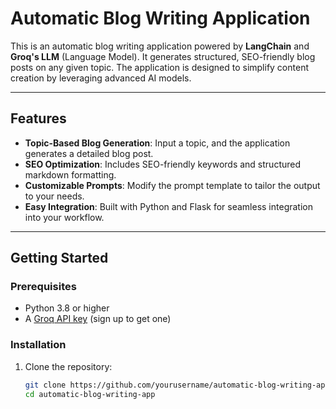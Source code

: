 # Automatic Blog Writing Application

This is an automatic blog writing application powered by **LangChain** and **Groq's LLM** (Language Model). It generates structured, SEO-friendly blog posts on any given topic. The application is designed to simplify content creation by leveraging advanced AI models.

---

## Features

- **Topic-Based Blog Generation**: Input a topic, and the application generates a detailed blog post.
- **SEO Optimization**: Includes SEO-friendly keywords and structured markdown formatting.
- **Customizable Prompts**: Modify the prompt template to tailor the output to your needs.
- **Easy Integration**: Built with Python and Flask for seamless integration into your workflow.

---

## Getting Started

### Prerequisites

- Python 3.8 or higher
- A [Groq API key](https://groq.com/) (sign up to get one)

### Installation

1. Clone the repository:
   ```bash
   git clone https://github.com/yourusername/automatic-blog-writing-app.git
   cd automatic-blog-writing-app